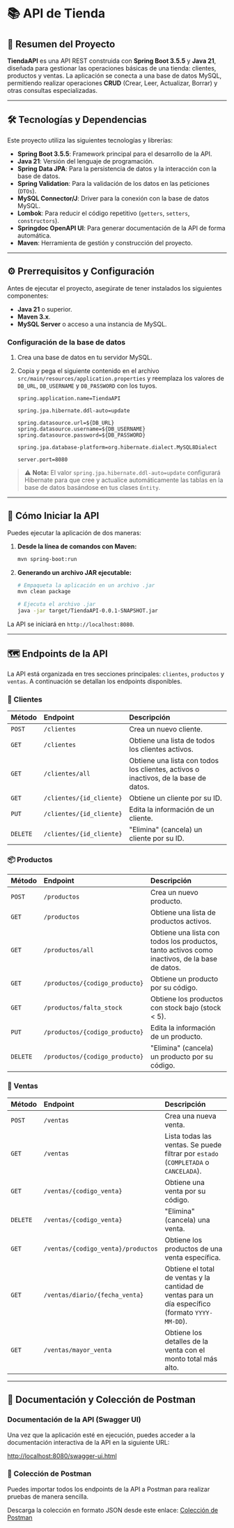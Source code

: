 # 📚 API de Tienda

## 📌 Resumen del Proyecto

**TiendaAPI** es una API REST construida con **Spring Boot 3.5.5** y **Java 21**, diseñada para gestionar las operaciones básicas de una tienda: clientes, productos y ventas. La aplicación se conecta a una base de datos MySQL, permitiendo realizar operaciones **CRUD** (Crear, Leer, Actualizar, Borrar) y otras consultas especializadas.

---

## 🛠️ Tecnologías y Dependencias

Este proyecto utiliza las siguientes tecnologías y librerías:

* **Spring Boot 3.5.5**: Framework principal para el desarrollo de la API.
* **Java 21**: Versión del lenguaje de programación.
* **Spring Data JPA**: Para la persistencia de datos y la interacción con la base de datos.
* **Spring Validation**: Para la validación de los datos en las peticiones (`DTOs`).
* **MySQL Connector/J**: Driver para la conexión con la base de datos MySQL.
* **Lombok**: Para reducir el código repetitivo (`getters`, `setters`, `constructors`).
* **Springdoc OpenAPI UI**: Para generar documentación de la API de forma automática.
* **Maven**: Herramienta de gestión y construcción del proyecto.

---

## ⚙️ Prerrequisitos y Configuración

Antes de ejecutar el proyecto, asegúrate de tener instalados los siguientes componentes:

* **Java 21** o superior.
* **Maven 3.x**.
* **MySQL Server** o acceso a una instancia de MySQL.

### Configuración de la base de datos

1.  Crea una base de datos en tu servidor MySQL.
2.  Copia y pega el siguiente contenido en el archivo `src/main/resources/application.properties` y reemplaza los valores de `DB_URL`, `DB_USERNAME` y `DB_PASSWORD` con los tuyos.

    ```properties
    spring.application.name=TiendaAPI

    spring.jpa.hibernate.ddl-auto=update

    spring.datasource.url=${DB_URL}
    spring.datasource.username=${DB_USERNAME}
    spring.datasource.password=${DB_PASSWORD}

    spring.jpa.database-platform=org.hibernate.dialect.MySQL8Dialect

    server.port=8080
    ```

> ⚠️ **Nota:** El valor `spring.jpa.hibernate.ddl-auto=update` configurará Hibernate para que cree y actualice automáticamente las tablas en la base de datos basándose en tus clases `Entity`.

---

## 🚀 Cómo Iniciar la API

Puedes ejecutar la aplicación de dos maneras:

1.  **Desde la línea de comandos con Maven:**
    ```bash
    mvn spring-boot:run
    ```

2.  **Generando un archivo JAR ejecutable:**
    ```bash
    # Empaqueta la aplicación en un archivo .jar
    mvn clean package

    # Ejecuta el archivo .jar
    java -jar target/TiendaAPI-0.0.1-SNAPSHOT.jar
    ```

La API se iniciará en `http://localhost:8080`.

---

## 🗺️ Endpoints de la API

La API está organizada en tres secciones principales: `clientes`, `productos` y `ventas`. A continuación se detallan los endpoints disponibles.

### 👥 Clientes

| Método | Endpoint | Descripción |
| :--- | :--- | :--- |
| `POST` | `/clientes` | Crea un nuevo cliente. |
| `GET` | `/clientes` | Obtiene una lista de todos los clientes activos. |
| `GET` | `/clientes/all` | Obtiene una lista con todos los clientes, activos o inactivos, de la base de datos. |
| `GET` | `/clientes/{id_cliente}` | Obtiene un cliente por su ID. |
| `PUT` | `/clientes/{id_cliente}` | Edita la información de un cliente. |
| `DELETE` | `/clientes/{id_cliente}` | "Elimina" (cancela) un cliente por su ID. |

### 📦 Productos

| Método | Endpoint | Descripción |
| :--- | :--- | :--- |
| `POST` | `/productos` | Crea un nuevo producto. |
| `GET` | `/productos` | Obtiene una lista de productos activos. |
| `GET` | `/productos/all` | Obtiene una lista con todos los productos, tanto activos como inactivos, de la base de datos. |
| `GET` | `/productos/{codigo_producto}` | Obtiene un producto por su código. |
| `GET` | `/productos/falta_stock` | Obtiene los productos con stock bajo (stock < 5). |
| `PUT` | `/productos/{codigo_producto}` | Edita la información de un producto. |
| `DELETE` | `/productos/{codigo_producto}` | "Elimina" (cancela) un producto por su código. |

### 🛒 Ventas

| Método | Endpoint | Descripción |
| :--- | :--- | :--- |
| `POST` | `/ventas` | Crea una nueva venta. |
| `GET` | `/ventas` | Lista todas las ventas. Se puede filtrar por `estado` (`COMPLETADA` o `CANCELADA`). |
| `GET` | `/ventas/{codigo_venta}` | Obtiene una venta por su código. |
| `DELETE` | `/ventas/{codigo_venta}` | "Elimina" (cancela) una venta. |
| `GET` | `/ventas/{codigo_venta}/productos` | Obtiene los productos de una venta específica. |
| `GET` | `/ventas/diario/{fecha_venta}` | Obtiene el total de ventas y la cantidad de ventas para un día específico (formato `YYYY-MM-DD`). |
| `GET` | `/ventas/mayor_venta` | Obtiene los detalles de la venta con el monto total más alto. |

---

## 📄 Documentación y Colección de Postman

### Documentación de la API (Swagger UI)

Una vez que la aplicación esté en ejecución, puedes acceder a la documentación interactiva de la API en la siguiente URL:

[http://localhost:8080/swagger-ui.html](http://localhost:8080/swagger-ui.html)

### 🚀 Colección de Postman

Puedes importar todos los endpoints de la API a Postman para realizar pruebas de manera sencilla.

Descarga la colección en formato JSON desde este enlace:
[Colección de Postman](https://github.com/Joanjo17/tienda_api/blob/main/TiendaAPI.postman_collection.json)